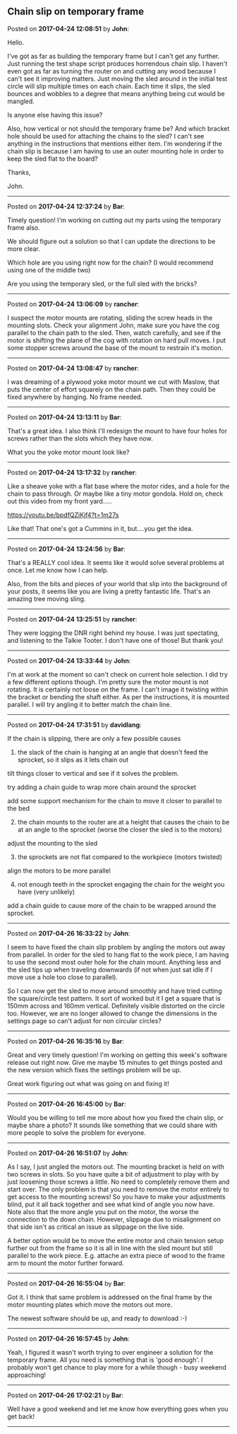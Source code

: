 ## Chain slip on temporary frame
Posted on **2017-04-24 12:08:51** by **John**:

Hello.



I've got as far as building the temporary frame but I can't get any further. Just running the test shape script produces horrendous chain slip. I haven't even got as far as turning the router on and cutting any wood because I can't see it improving matters. Just moving the sled around in the initial test circle will slip multiple times on each chain. Each time it slips, the sled bounces and wobbles to a degree that means anything being cut would be mangled.



Is anyone else having this issue?



Also, how vertical or not should the temporary frame be? And which bracket hole should be used for attaching the chains to the sled? I can't see anything in the instructions that mentions either item. I'm wondering if the chain slip is because I am having to use an outer mounting hole in order to keep the sled flat to the board?



Thanks,

John.

---

Posted on **2017-04-24 12:37:24** by **Bar**:

Timely question! I'm working on cutting out my parts using the temporary frame also.



We should figure out a solution so that I can update the directions to be more clear.



Which hole are you using right now for the chain? (I would recommend using one of the middle two)



Are you using the temporary sled, or the full sled with the bricks?

---

Posted on **2017-04-24 13:06:09** by **rancher**:

I suspect the motor mounts are rotating, sliding the screw heads in the mounting slots.  Check your alignment John, make sure you have the cog parallel to the chain path to the sled.  Then, watch carefully, and see if the motor is shifting the plane of the cog with rotation on hard pull moves.  I put some stopper screws around the base of the mount to restrain it's motion.

---

Posted on **2017-04-24 13:08:47** by **rancher**:

I was dreaming of a plywood yoke motor mount we cut with Maslow, that puts the center of effort squarely on the chain path.  Then they could be fixed anywhere by hanging.  No frame needed.

---

Posted on **2017-04-24 13:13:11** by **Bar**:

That's a great idea. I also think I'll redesign the mount to have four holes for screws rather than the slots which they have now.



What you the yoke motor mount look like?

---

Posted on **2017-04-24 13:17:32** by **rancher**:

Like a sheave yoke with a flat base where the motor rides, and a hole for the chain to pass through.  Or maybe like a tiny motor gondola.  Hold on, check out this video from my front yard.....



https://youtu.be/bpdfQZiKjf4?t=1m27s



Like that!  That one's got a Cummins in it, but....you get the idea.

---

Posted on **2017-04-24 13:24:56** by **Bar**:

That's a REALLY cool idea. It seems like it would solve several problems at once. Let me know how I can help.



Also, from the bits and pieces of your world that slip into the background of your posts, it seems like you are living a pretty fantastic life. That's an amazing tree moving sling.

---

Posted on **2017-04-24 13:25:51** by **rancher**:

They were logging the DNR right behind my house.  I was just spectating, and listening to the Talkie Tooter.  I don't have one of those!  But thank you!

---

Posted on **2017-04-24 13:33:44** by **John**:

I'm at work at the moment so can't check on current hole selection. I did try a few different options though. I'm pretty sure the motor mount is not rotating. It is certainly not loose on the frame. I can't image it twisting within the bracket or bending the shaft either. As per the instructions, it is mounted parallel. I will try angling it to better match the chain line.

---

Posted on **2017-04-24 17:31:51** by **davidlang**:

If the chain is slipping, there are only a few possible causes



1. the slack of the chain is hanging at an angle that doesn't feed the sprocket, so it slips as it lets chain out



  tilt things closer to vertical and see if it solves the problem.



  try adding a chain guide to wrap more chain around the sprocket



  add some support mechanism for the chain to move it closer to parallel to the bed



2. the chain mounts to the router are at a height that causes the chain to be at an angle to the sprocket (worse the closer the sled is to the motors)



  adjust the mounting to the sled



3. the sprockets are not flat compared to the workpiece (motors twisted)



  align the motors to be more parallel



4. not enough teeth in the sprocket engaging the chain for the weight you have (very unlikely)

 

  add a chain guide to cause more of the chain to be wrapped around the sprocket.

---

Posted on **2017-04-26 16:33:22** by **John**:

I seem to have fixed the chain slip problem by angling the motors out away from parallel. In order for the sled to hang flat to the work piece, I am having to use the second most outer hole for the chain mount. Anything less and the sled tips up when traveling downwards (if not  when just sat idle if I move use a hole too close to parallel).  



So I can now get the sled to move around smoothly and have tried cutting the square/circle test pattern. It sort of worked but it I get a square that is 150mm across and 160mm vertical. Definitely visible distorted on the circle too. However, we are no longer allowed to change the dimensions in the settings page so can't adjust for non circular circles?

---

Posted on **2017-04-26 16:35:16** by **Bar**:

Great and very timely question! I'm working on getting this week's software release out right now. Give me maybe 15 minutes to get things posted and the new version which fixes the settings problem will be up.



Great work figuring out what was going on and fixing it!

---

Posted on **2017-04-26 16:45:00** by **Bar**:

Would you be willing to tell me more about how you fixed the chain slip, or maybe share a photo? It sounds like something that we could share with more people to solve the problem for everyone.

---

Posted on **2017-04-26 16:51:07** by **John**:

As I say, I just angled the motors out. The mounting bracket is held on with two screws in slots. So you have quite a bit of adjustment to play with by just loosening those screws a little. No need to completely remove them and start over. The only problem is that you need to remove the motor entirely to get access to the mounting screws! So you have to make your adjustments blind, put it all back together and see what kind of angle you now have. Note also that the more angle you put on the motor, the worse the connection to the down chain. However, slippage due to misalignment on that side isn't as critical an issue as slippage on the live side.

A better option would be to move the entire motor and chain tension setup further out from the frame so it is all in line with the sled mount but still parallel to the work piece. E.g. attache an extra piece of wood to the frame arm to mount the motor further forward.

---

Posted on **2017-04-26 16:55:04** by **Bar**:

Got it. I think that same problem is addressed on the final frame by the motor mounting plates which move the motors out more.



The newest software should be up, and ready to download :-)

---

Posted on **2017-04-26 16:57:45** by **John**:

Yeah, I figured it wasn't worth trying to over engineer a solution for the temporary frame. All you need is something that is 'good enough'.  I probably won't get chance to play more for a while though - busy weekend approaching!

---

Posted on **2017-04-26 17:02:21** by **Bar**:

Well have a good weekend and let me know how everything goes when you get back!

---

